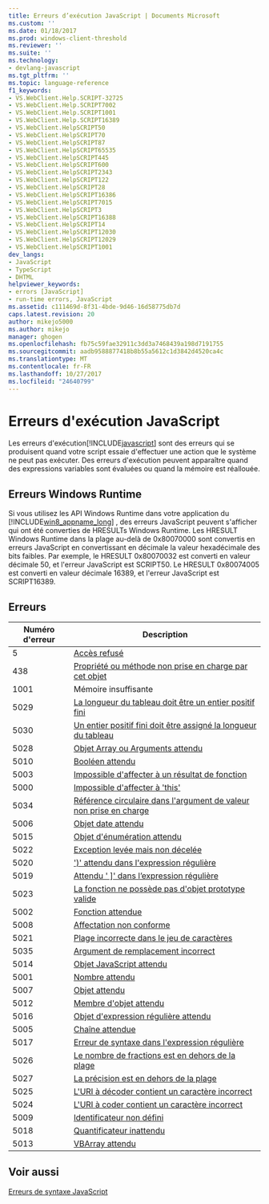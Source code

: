 ```yaml
---
title: Erreurs d’exécution JavaScript | Documents Microsoft
ms.custom: ''
ms.date: 01/18/2017
ms.prod: windows-client-threshold
ms.reviewer: ''
ms.suite: ''
ms.technology:
- devlang-javascript
ms.tgt_pltfrm: ''
ms.topic: language-reference
f1_keywords:
- VS.WebClient.Help.SCRIPT-32725
- VS.WebClient.Help.SCRIPT7002
- VS.WebClient.Help.SCRIPT1001
- VS.WebClient.Help.SCRIPT16389
- VS.WebClient.HelpSCRIPT50
- VS.WebClient.HelpSCRIPT70
- VS.WebClient.HelpSCRIPT87
- VS.WebClient.HelpSCRIPT65535
- VS.WebClient.HelpSCRIPT445
- VS.WebClient.HelpSCRIPT600
- VS.WebClient.HelpSCRIPT2343
- VS.WebClient.HelpSCRIPT122
- VS.WebClient.HelpSCRIPT28
- VS.WebClient.HelpSCRIPT16386
- VS.WebClient.HelpSCRIPT7015
- VS.WebClient.HelpSCRIPT3
- VS.WebClient.HelpSCRIPT16388
- VS.WebClient.HelpSCRIPT14
- VS.WebClient.HelpSCRIPT12030
- VS.WebClient.HelpSCRIPT12029
- VS.WebClient.HelpSCRIPT1001
dev_langs:
- JavaScript
- TypeScript
- DHTML
helpviewer_keywords:
- errors [JavaScript]
- run-time errors, JavaScript
ms.assetid: c111469d-8f31-4bde-9d46-16d58775db7d
caps.latest.revision: 20
author: mikejo5000
ms.author: mikejo
manager: ghogen
ms.openlocfilehash: fb75c59fae32911c3dd3a7468439a198d7191755
ms.sourcegitcommit: aadb9588877418b8b55a5612c1d3842d4520ca4c
ms.translationtype: MT
ms.contentlocale: fr-FR
ms.lasthandoff: 10/27/2017
ms.locfileid: "24640799"
---
```

# <a name="javascript-run-time-errors"></a>Erreurs d'exécution JavaScript
Les erreurs d'exécution[!INCLUDE[javascript](../../javascript/includes/javascript-md.md)] sont des erreurs qui se produisent quand votre script essaie d'effectuer une action que le système ne peut pas exécuter. Des erreurs d'exécution peuvent apparaître quand des expressions variables sont évaluées ou quand la mémoire est réallouée.  
  
## <a name="windows-runtime-errors"></a>Erreurs Windows Runtime  
 Si vous utilisez les API Windows Runtime dans votre application du [!INCLUDE[win8_appname_long](../../javascript/includes/win8-appname-long-md.md)] , des erreurs JavaScript peuvent s'afficher qui ont été converties de HRESULTs Windows Runtime. Les HRESULT Windows Runtime dans la plage au-delà de 0x80070000 sont convertis en erreurs JavaScript en convertissant en décimale la valeur hexadécimale des bits faibles. Par exemple, le HRESULT 0x80070032 est converti en valeur décimale 50, et l'erreur JavaScript est SCRIPT50. Le HRESULT 0x80074005 est converti en valeur décimale 16389, et l'erreur JavaScript est SCRIPT16389.  
  
## <a name="errors"></a>Erreurs  
  
|Numéro d'erreur|Description|  
|------------------|-----------------|  
|5|[Accès refusé](../../javascript/misc/access-is-denied.md)|  
|438|[Propriété ou méthode non prise en charge par cet objet](../../javascript/misc/object-doesn-t-support-this-property-or-method.md)|  
|1001|Mémoire insuffisante|  
|5029|[La longueur du tableau doit être un entier positif fini](../../javascript/misc/array-length-must-be-a-finite-positive-integer.md)|  
|5030|[Un entier positif fini doit être assigné la longueur du tableau](../../javascript/misc/array-length-must-be-assigned-a-finite-positive-number.md)|  
|5028|[Objet Array ou Arguments attendu](../../javascript/misc/array-or-arguments-object-expected.md)|  
|5010|[Booléen attendu](../../javascript/misc/boolean-expected.md)|  
|5003|[Impossible d'affecter à un résultat de fonction](../../javascript/misc/cannot-assign-to-a-function-result.md)|  
|5000|[Impossible d'affecter à 'this'](../../javascript/misc/cannot-assign-to-this.md)|  
|5034|[Référence circulaire dans l'argument de valeur non prise en charge](../../javascript/misc/circular-reference-in-value-argument-not-supported.md)|  
|5006|[Objet date attendu](../../javascript/misc/date-object-expected.md)|  
|5015|[Objet d'énumération attendu](../../javascript/misc/enumerator-object-expected.md)|  
|5022|[Exception levée mais non décelée](../../javascript/misc/exception-thrown-and-not-caught.md)|  
|5020|[')' attendu dans l'expression régulière](../../javascript/misc/expected-right-parenthesis-in-regular-expression-javascript.md)|  
|5019|[Attendu ' &#93;' dans l’expression régulière](../../javascript/misc/expected-right-square-bracket-in-regular-expression-javascript.md)|  
|5023|[La fonction ne possède pas d'objet prototype valide](../../javascript/misc/function-does-not-have-a-valid-prototype-object.md)|  
|5002|[Fonction attendue](../../javascript/misc/function-expected.md)|  
|5008|[Affectation non conforme](../../javascript/misc/illegal-assignment-javascript.md)|  
|5021|[Plage incorrecte dans le jeu de caractères](../../javascript/misc/invalid-range-in-character-set-javascript.md)|  
|5035|[Argument de remplacement incorrect](../../javascript/misc/invalid-replacer-argument.md)|  
|5014|[Objet JavaScript attendu](../../javascript/misc/javascript-object-expected.md)|  
|5001|[Nombre attendu](../../javascript/misc/number-expected.md)|  
|5007|[Objet attendu](../../javascript/misc/object-expected.md)|  
|5012|[Membre d'objet attendu](../../javascript/misc/object-member-expected.md)|  
|5016|[Objet d'expression régulière attendu](../../javascript/misc/regular-expression-object-expected.md)|  
|5005|[Chaîne attendue](../../javascript/misc/string-expected.md)|  
|5017|[Erreur de syntaxe dans l'expression régulière](../../javascript/misc/syntax-error-in-regular-expression-javascript.md)|  
|5026|[Le nombre de fractions est en dehors de la plage](../../javascript/misc/the-number-of-fractional-digits-is-out-of-range.md)|  
|5027|[La précision est en dehors de la plage](../../javascript/misc/the-precision-is-out-of-range.md)|  
|5025|[L'URI à décoder contient un caractère incorrect](../../javascript/misc/the-uri-to-be-decoded-is-not-a-valid-encoding.md)|  
|5024|[L'URI à coder contient un caractère incorrect](../../javascript/misc/the-uri-to-be-encoded-contains-an-invalid-character.md)|  
|5009|[Identificateur non défini](../../javascript/misc/undefined-identifier.md)|  
|5018|[Quantificateur inattendu](../../javascript/misc/unexpected-quantifier-javascript.md)|  
|5013|[VBArray attendu](../../javascript/misc/vbarray-expected.md)|  
  
## <a name="see-also"></a>Voir aussi  
 [Erreurs de syntaxe JavaScript](../../javascript/reference/javascript-syntax-errors.md)